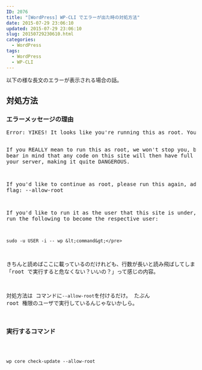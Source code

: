 ```yaml
---
ID: 2076
title: "[WordPress] WP-CLI でエラーが出た時の対処方法"
date: 2015-07-29 23:06:10
updated: 2015-07-29 23:06:10
slug: 20150729230610.html
categories:
  - WordPress
tags:
  - WordPress
  - WP-CLI
---
```


以下の様な長文のエラーが表示される場合の話。

<!--more-->
<h2>対処方法</h2>
<h3>エラーメッセージの理由</h3>
<pre class="cmd">Error: YIKES! It looks like you&#039;re running this as root. You probably meant to run this as the user that your WordPress install exists under.

If you REALLY mean to run this as root, we won&#039;t stop you, but just bear in mind that any code on this site will then have full control of your server, making it quite DANGEROUS.

If you&#039;d like to continue as root, please run this again, adding this flag: --allow-root

If you&#039;d like to run it as the user that this site is under, you can run the following to become the respective user:

    sudo -u USER -i -- wp &lt;command&gt;</pre>

きちんと読めばここに載っているのだけれども、行数が長いと読み飛ばしてしまう人もいるはず。
「root で実行すると危なくない？いいの？」って感じの内容。

対処方法は コマンドに<code>--allow-root</code>を付けるだけ。
たぶん root 権限のユーザで実行しているんじゃないかしら。

<h3>実行するコマンド</h3>

```
wp core check-update --allow-root
```
